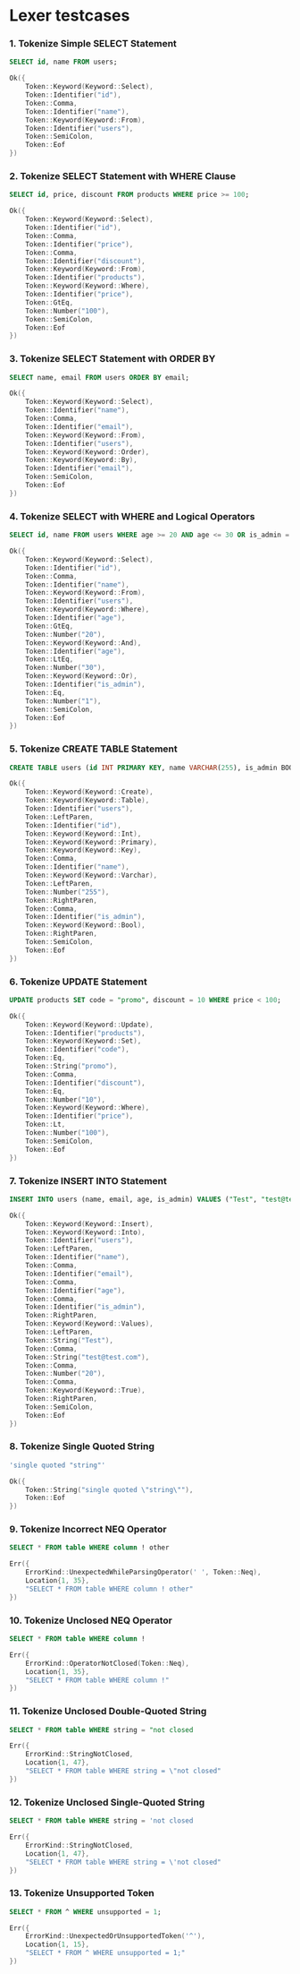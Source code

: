 # Lexer testcases

### 1. Tokenize Simple SELECT Statement

```sql
SELECT id, name FROM users;
```

```cpp
Ok({
    Token::Keyword(Keyword::Select),
    Token::Identifier("id"),
    Token::Comma,
    Token::Identifier("name"),
    Token::Keyword(Keyword::From),
    Token::Identifier("users"),
    Token::SemiColon,
    Token::Eof
})
```
### 2. Tokenize SELECT Statement with WHERE Clause

```sql
SELECT id, price, discount FROM products WHERE price >= 100;
```

```cpp
Ok({
    Token::Keyword(Keyword::Select),
    Token::Identifier("id"),
    Token::Comma,
    Token::Identifier("price"),
    Token::Comma,
    Token::Identifier("discount"),
    Token::Keyword(Keyword::From),
    Token::Identifier("products"),
    Token::Keyword(Keyword::Where),
    Token::Identifier("price"),
    Token::GtEq,
    Token::Number("100"),
    Token::SemiColon,
    Token::Eof
})
```

### 3. Tokenize SELECT Statement with ORDER BY

```sql
SELECT name, email FROM users ORDER BY email;
```

```cpp
Ok({
    Token::Keyword(Keyword::Select),
    Token::Identifier("name"),
    Token::Comma,
    Token::Identifier("email"),
    Token::Keyword(Keyword::From),
    Token::Identifier("users"),
    Token::Keyword(Keyword::Order),
    Token::Keyword(Keyword::By),
    Token::Identifier("email"),
    Token::SemiColon,
    Token::Eof
})
```

### 4. Tokenize SELECT with WHERE and Logical Operators

```sql
SELECT id, name FROM users WHERE age >= 20 AND age <= 30 OR is_admin = 1;
```

```cpp
Ok({
    Token::Keyword(Keyword::Select),
    Token::Identifier("id"),
    Token::Comma,
    Token::Identifier("name"),
    Token::Keyword(Keyword::From),
    Token::Identifier("users"),
    Token::Keyword(Keyword::Where),
    Token::Identifier("age"),
    Token::GtEq,
    Token::Number("20"),
    Token::Keyword(Keyword::And),
    Token::Identifier("age"),
    Token::LtEq,
    Token::Number("30"),
    Token::Keyword(Keyword::Or),
    Token::Identifier("is_admin"),
    Token::Eq,
    Token::Number("1"),
    Token::SemiColon,
    Token::Eof
})
```

### 5. Tokenize CREATE TABLE Statement

```sql
CREATE TABLE users (id INT PRIMARY KEY, name VARCHAR(255), is_admin BOOL);
```

```cpp
Ok({
    Token::Keyword(Keyword::Create),
    Token::Keyword(Keyword::Table),
    Token::Identifier("users"),
    Token::LeftParen,
    Token::Identifier("id"),
    Token::Keyword(Keyword::Int),
    Token::Keyword(Keyword::Primary),
    Token::Keyword(Keyword::Key),
    Token::Comma,
    Token::Identifier("name"),
    Token::Keyword(Keyword::Varchar),
    Token::LeftParen,
    Token::Number("255"),
    Token::RightParen,
    Token::Comma,
    Token::Identifier("is_admin"),
    Token::Keyword(Keyword::Bool),
    Token::RightParen,
    Token::SemiColon,
    Token::Eof
})
```

### 6. Tokenize UPDATE Statement

```sql
UPDATE products SET code = "promo", discount = 10 WHERE price < 100;
```

```cpp
Ok({
    Token::Keyword(Keyword::Update),
    Token::Identifier("products"),
    Token::Keyword(Keyword::Set),
    Token::Identifier("code"),
    Token::Eq,
    Token::String("promo"),
    Token::Comma,
    Token::Identifier("discount"),
    Token::Eq,
    Token::Number("10"),
    Token::Keyword(Keyword::Where),
    Token::Identifier("price"),
    Token::Lt,
    Token::Number("100"),
    Token::SemiColon,
    Token::Eof
})
```

### 7. Tokenize INSERT INTO Statement

```sql
INSERT INTO users (name, email, age, is_admin) VALUES ("Test", "test@test.com", 20, TRUE);
```

```cpp
Ok({
    Token::Keyword(Keyword::Insert),
    Token::Keyword(Keyword::Into),
    Token::Identifier("users"),
    Token::LeftParen,
    Token::Identifier("name"),
    Token::Comma,
    Token::Identifier("email"),
    Token::Comma,
    Token::Identifier("age"),
    Token::Comma,
    Token::Identifier("is_admin"),
    Token::RightParen,
    Token::Keyword(Keyword::Values),
    Token::LeftParen,
    Token::String("Test"),
    Token::Comma,
    Token::String("test@test.com"),
    Token::Comma,
    Token::Number("20"),
    Token::Comma,
    Token::Keyword(Keyword::True),
    Token::RightParen,
    Token::SemiColon,
    Token::Eof
})
```

### 8. Tokenize Single Quoted String

```sql
'single quoted "string"'
```

```cpp
Ok({
    Token::String("single quoted \"string\""),
    Token::Eof
})
```

### 9. Tokenize Incorrect NEQ Operator

```sql
SELECT * FROM table WHERE column ! other
```

```cpp
Err({
    ErrorKind::UnexpectedWhileParsingOperator(' ', Token::Neq),
    Location{1, 35},
    "SELECT * FROM table WHERE column ! other"
})
```

### 10. Tokenize Unclosed NEQ Operator

```sql
SELECT * FROM table WHERE column !
```

```cpp
Err({
    ErrorKind::OperatorNotClosed(Token::Neq),
    Location{1, 35},
    "SELECT * FROM table WHERE column !"
})
```

### 11. Tokenize Unclosed Double-Quoted String

```sql
SELECT * FROM table WHERE string = "not closed
```

```cpp
Err({
    ErrorKind::StringNotClosed,
    Location{1, 47},
    "SELECT * FROM table WHERE string = \"not closed"
})
```

### 12. Tokenize Unclosed Single-Quoted String

```sql
SELECT * FROM table WHERE string = 'not closed
```

```cpp
Err({
    ErrorKind::StringNotClosed,
    Location{1, 47},
    "SELECT * FROM table WHERE string = \'not closed"
})
```

### 13. Tokenize Unsupported Token

```sql
SELECT * FROM ^ WHERE unsupported = 1;
```

```cpp
Err({
    ErrorKind::UnexpectedOrUnsupportedToken('^'),
    Location{1, 15},
    "SELECT * FROM ^ WHERE unsupported = 1;"
})
```
